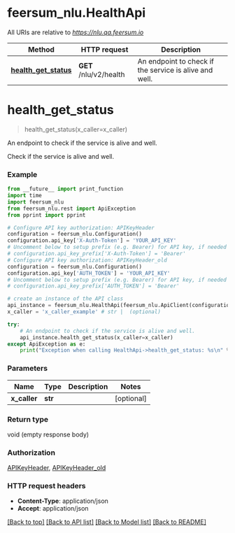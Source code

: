 # feersum_nlu.HealthApi

All URIs are relative to *https://nlu.qa.feersum.io*

Method | HTTP request | Description
------------- | ------------- | -------------
[**health_get_status**](HealthApi.md#health_get_status) | **GET** /nlu/v2/health | An endpoint to check if the service is alive and well.


# **health_get_status**
> health_get_status(x_caller=x_caller)

An endpoint to check if the service is alive and well.

Check if the service is alive and well.

### Example
```python
from __future__ import print_function
import time
import feersum_nlu
from feersum_nlu.rest import ApiException
from pprint import pprint

# Configure API key authorization: APIKeyHeader
configuration = feersum_nlu.Configuration()
configuration.api_key['X-Auth-Token'] = 'YOUR_API_KEY'
# Uncomment below to setup prefix (e.g. Bearer) for API key, if needed
# configuration.api_key_prefix['X-Auth-Token'] = 'Bearer'
# Configure API key authorization: APIKeyHeader_old
configuration = feersum_nlu.Configuration()
configuration.api_key['AUTH_TOKEN'] = 'YOUR_API_KEY'
# Uncomment below to setup prefix (e.g. Bearer) for API key, if needed
# configuration.api_key_prefix['AUTH_TOKEN'] = 'Bearer'

# create an instance of the API class
api_instance = feersum_nlu.HealthApi(feersum_nlu.ApiClient(configuration))
x_caller = 'x_caller_example' # str |  (optional)

try:
    # An endpoint to check if the service is alive and well.
    api_instance.health_get_status(x_caller=x_caller)
except ApiException as e:
    print("Exception when calling HealthApi->health_get_status: %s\n" % e)
```

### Parameters

Name | Type | Description  | Notes
------------- | ------------- | ------------- | -------------
 **x_caller** | **str**|  | [optional] 

### Return type

void (empty response body)

### Authorization

[APIKeyHeader](../README.md#APIKeyHeader), [APIKeyHeader_old](../README.md#APIKeyHeader_old)

### HTTP request headers

 - **Content-Type**: application/json
 - **Accept**: application/json

[[Back to top]](#) [[Back to API list]](../README.md#documentation-for-api-endpoints) [[Back to Model list]](../README.md#documentation-for-models) [[Back to README]](../README.md)


